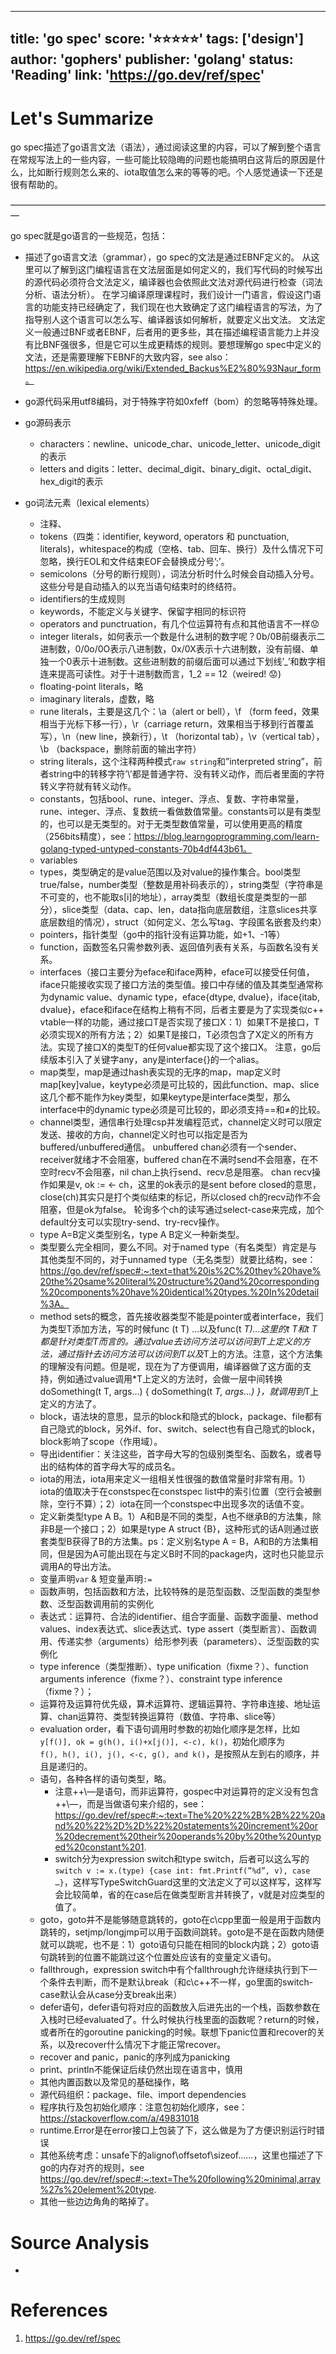 
---
title: 'go spec'
score: '⭐️⭐️⭐️⭐️⭐️'
tags: ['design']
author: 'gophers'
publisher: 'golang'
status: 'Reading'
link: 'https://go.dev/ref/spec'
---

# Let's Summarize

go spec描述了go语言文法（语法），通过阅读这里的内容，可以了解到整个语言在常规写法上的一些内容，一些可能比较隐晦的问题也能搞明白这背后的原因是什么，比如断行规则怎么来的、iota取值怎么来的等等的吧。个人感觉通读一下还是很有帮助的。

—————————————————————————————————————

go spec就是go语言的一些规范，包括：
- 描述了go语言文法（grammar），go spec的文法是通过EBNF定义的。
从这里可以了解到这门编程语言在文法层面是如何定义的，我们写代码的时候写出的源代码必须符合文法定义，编译器也会依照此文法对源代码进行检查（词法分析、语法分析）。
在学习编译原理课程时，我们设计一门语言，假设这门语言的功能支持已经确定了，我们现在也大致确定了这门编程语言的写法，为了指导别人这个语言可以怎么写、编译器该如何解析，就要定义出文法。
文法定义一般通过BNF或者EBNF，后者用的更多些，其在描述编程语言能力上并没有比BNF强很多，但是它可以生成更精炼的规则。要想理解go spec中定义的文法，还是需要理解下EBNF的大致内容，see also：https://en.wikipedia.org/wiki/Extended_Backus%E2%80%93Naur_form。

- go源代码采用utf8编码，对于特殊字符如0xfeff（bom）的忽略等特殊处理。
- go源码表示
  - characters：newline、unicode_char、unicode_letter、unicode_digit的表示
  - letters and digits：letter、decimal_digit、binary_digit、octal_digit、hex_digit的表示
- go词法元素（lexical elements）
  - 注释、
  - tokens（四类：identifier, keyword, operators 和 punctuation, literals)，whitespace的构成（空格、tab、回车、换行）及什么情况下可忽略，换行EOL和文件结束EOF会替换成分号’;’。
  - semicolons（分号的断行规则），词法分析时什么时候会自动插入分号。这些分号是自动插入的以充当语句结束时的终结符。
  - identifiers的生成规则
  - keywords，不能定义与关键字、保留字相同的标识符
  - operators and punctruation，有几个位运算符有点和其他语言不一样😟
  - integer literals，如何表示一个数是什么进制的数字呢？0b/0B前缀表示二进制数，0/0o/0O表示八进制数，0x/0X表示十六进制数，没有前缀、单独一个0表示十进制数。这些进制数的前缀后面可以通过下划线’_’和数字相连来提高可读性。对于十进制数而言，1_2 == 12（weired! 😟)
  - floating-point literals，略
  - imaginary literals，虚数，略
  - rune literals，主要是这几个：\a（alert or bell），\f （form feed，效果相当于光标下移一行），\r（carriage return，效果相当于移到行首覆盖写），\n（new line，换新行），\t （horizontal tab），\v（vertical tab），\b （backspace，删除前面的输出字符）
  - string literals，这个注释两种模式`raw string`和”interpreted string”，前者string中的转移字符’\’都是普通字符、没有转义动作，而后者里面的字符转义字符就有转义动作。
  - constants，包括bool、rune、integer、浮点、复数、字符串常量，rune、integer、浮点、复数统一看做数值常量。constants可以是有类型的，也可以是无类型的。对于无类型数值常量，可以使用更高的精度（256bits精度），see：https://blog.learngoprogramming.com/learn-golang-typed-untyped-constants-70b4df443b61。
  - variables
  - types，类型确定的是value范围以及对value的操作集合。bool类型true/false，number类型（整数是用补码表示的），string类型（字符串是不可变的，也不能取s[i]的地址），array类型（数组长度是类型的一部分），slice类型（data、cap、len，data指向底层数组，注意slices共享底层数组的情况），struct（如何定义、怎么写tag、字段匿名嵌套及约束）
  - pointers，指针类型（go中的指针没有运算功能，如+1、-1等）
  - function，函数签名只需参数列表、返回值列表有关系，与函数名没有关系。
  - interfaces（接口主要分为eface和iface两种，eface可以接受任何值，iface只能接收实现了接口方法的类型值。接口中存储的值及其类型通常称为dynamic value、dynamic type，eface{dtype, dvalue}，iface{itab, dvalue}，eface和iface在结构上稍有不同，后者主要是为了实现类似c++ vtable一样的功能，通过接口T是否实现了接口X：1）如果T不是接口，T必须实现X的所有方法；2）如果T是接口，T必须包含了X定义的所有方法。实现了接口X的类型T的任何value都实现了这个接口X。
     注意，go后续版本引入了关键字any，any是interface{}的一个alias。
  - map类型，map是通过hash表实现的无序的map，map定义时map[key]value，keytype必须是可比较的，因此function、map、slice这几个都不能作为key类型，如果keytype是interface类型，那么interface中的dynamic type必须是可比较的，即必须支持==和≠的比较。
  - channel类型，通信串行处理csp并发编程范式，channel定义时可以限定发送、接收的方向，channel定义时也可以指定是否为buffered/unbuffered通信。
     unbuffered chan必须有一个sender、receiver就绪才不会阻塞，buffered chan在不满时send不会阻塞，在不空时recv不会阻塞，nil chan上执行send、recv总是阻塞。
     chan recv操作如果是v, ok := ← ch，这里的ok表示的是sent before closed的意思，close(ch)其实只是打个类似结束的标记，所以closed ch的recv动作不会阻塞，但是ok为false。
     轮询多个ch的读写通过select-case来完成，加个default分支可以实现try-send、try-recv操作。
  - type A=B定义类型别名，type A B定义一种新类型。
  - 类型要么完全相同，要么不同。对于named type（有名类型）肯定是与其他类型不同的，对于unnamed type（无名类型）就要比结构，see：https://go.dev/ref/spec#:~:text=that%20is%2C%20they%20have%20the%20same%20literal%20structure%20and%20corresponding%20components%20have%20identical%20types.%20In%20detail%3A。
  - method sets的概念，首先接收器类型不能是pointer或者interface，我们为类型T添加方法，写的时候func (t T) …以及func(t *T)…这里的t T和t T都是针对类型T而言的。通过value去访问方法可以访问到T上定义的方法，通过指针去访问方法可以访问到T以及*T上的方法。注意，这个方法集的理解没有问题。但是呢，现在为了方便调用，编译器做了这方面的支持，例如通过value调用*T上定义的方法时，会做一层中间转换doSomething(t T, args…) { doSomething(t *T, args…) }，就调用到*T上定义的方法了。
  - block，语法块的意思，显示的block和隐式的block，package、file都有自己隐式的block，另外if、for、switch、select也有自己隐式的block，block影响了scope（作用域）。
  - 导出identifier：关注这些，首字母大写的包级别类型名、函数名，或者导出的结构体的首字母大写的成员名。
  - iota的用法，iota用来定义一组相关性很强的数值常量时非常有用。1）iota的值取决于在constspec在constspec list中的索引位置（空行会被删除，空行不算）；2）iota在同一个constspec中出现多次的话值不变。
  - 定义新类型type A B。1）A和B是不同的类型，A也不继承B的方法集，除非B是一个接口；2）如果是type A struct {B}，这种形式的话A则通过嵌套类型B获得了B的方法集。ps：定义别名type A = B，A和B的方法集相同，但是因为A可能出现在与定义B时不同的package内，这时也只能显示调用A的导出方法。
  - 变量声明`var` & 短变量声明`:=`
  - 函数声明，包括函数和方法，比较特殊的是范型函数、泛型函数的类型参数、泛型函数调用前的实例化
  - 表达式：运算符、合法的identifier、组合字面量、函数字面量、method values、index表达式、slice表达式、type assert（类型断言）、函数调用、传递实参（arguments）给形参列表（parameters）、泛型函数的实例化
  - type inference（类型推断）、type unification（fixme？）、function arguments inference（fixme？）、constraint type inference（fixme？）；
  - 运算符及运算符优先级，算术运算符、逻辑运算符、字符串连接、地址运算、chan运算符、类型转换运算符（数值、字符串、slice等）
  - evaluation order，看下语句调用时参数的初始化顺序是怎样，比如`y[f()], ok = g(h(), i()+x[j()], <-c), k()`，初始化顺序为`f(), h(), i(), j(), <-c, g(), and k()`，是按照从左到右的顺序，并且是递归的。
  - 语句，各种各样的语句类型，略。
     - 注意++\—是语句，而非运算符，gospec中对运算符的定义没有包含++\—，而是当做语句来介绍的，see：https://go.dev/ref/spec#:~:text=The%20%22%2B%2B%22%20and%20%22%2D%2D%22%20statements%20increment%20or%20decrement%20their%20operands%20by%20the%20untyped%20constant%201. 
     - switch分为expression switch和type switch，后者可以这么写的`switch v := x.(type) {case int: fmt.Printf(”%d”, v), case …}`，这样写TypeSwitchGuard这里的文法定义了可以这样写，这样写会比较简单，省的在case后在做类型断言并转换了，v就是对应类型的值了。
  - goto，goto并不是能够随意跳转的，goto在c\cpp里面一般是用于函数内跳转的，setjmp/longjmp可以用于函数间跳转。goto是不是在函数内随便就可以跳呢，也不是：1）goto语句只能在相同的block内跳；2）goto语句跳转到的位置不能跳过这个位置处应该有的变量定义语句。
   - fallthrough，expression switch中有个fallthrough允许继续执行到下一个条件去判断，而不是默认break（和c\c++不一样，go里面的switch-case默认会从case分支break出来）
  - defer语句，defer语句将对应的函数放入后进先出的一个栈，函数参数在入栈时已经evaluated了。什么时候执行栈里面的函数呢？return的时候，或者所在的goroutine panicking的时候。联想下panic位置和recover的关系，以及recover什么情况下才能正常recover。
  - recover and panic，panic的序列成为panicking
  - print、println不能保证后续仍然出现在语言中，慎用
  - 其他内置函数以及常见的基础操作，略
  - 源代码组织：package、file、import dependencies
  - 程序执行及包初始化顺序：注意包初始化顺序，see：https://stackoverflow.com/a/49831018
  - runtime.Error是在error接口上包装了下，这么做是为了方便识别运行时错误
  - 其他系统考虑：unsafe下的alignof\offsetof\sizeof……，这里也描述了下go的内存对齐的规则，see https://go.dev/ref/spec#:~:text=The%20following%20minimal,array%27s%20element%20type.
  - 其他一些边边角角的略掉了。



# Source Analysis

- 

# References
1. https://go.dev/ref/spec
